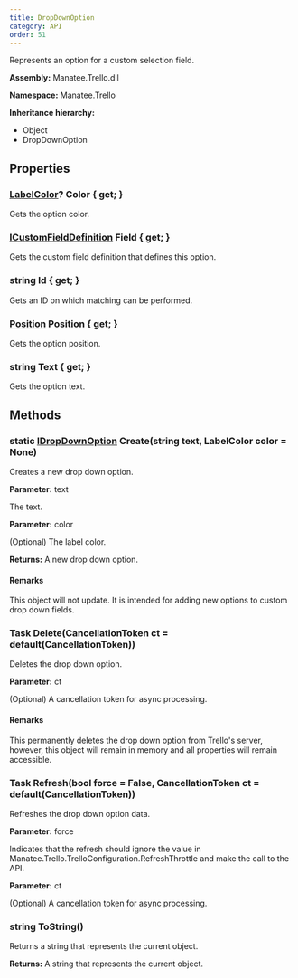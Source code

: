 ```yaml
---
title: DropDownOption
category: API
order: 51
---
```


Represents an option for a custom selection field.

**Assembly:** Manatee.Trello.dll

**Namespace:** Manatee.Trello

**Inheritance hierarchy:**

- Object
- DropDownOption

## Properties

### [LabelColor](../LabelColor#labelcolor)? Color { get; }

Gets the option color.

### [ICustomFieldDefinition](../ICustomFieldDefinition#icustomfielddefinition) Field { get; }

Gets the custom field definition that defines this option.

### string Id { get; }

Gets an ID on which matching can be performed.

### [Position](../Position#position) Position { get; }

Gets the option position.

### string Text { get; }

Gets the option text.

## Methods

### static [IDropDownOption](../IDropDownOption#idropdownoption) Create(string text, LabelColor color = None)

Creates a new drop down option.

**Parameter:** text

The text.

**Parameter:** color

(Optional) The label color.

**Returns:** A new drop down option.

#### Remarks

This object will not update. It is intended for adding new options to custom drop down fields.

### Task Delete(CancellationToken ct = default(CancellationToken))

Deletes the drop down option.

**Parameter:** ct

(Optional) A cancellation token for async processing.

#### Remarks

This permanently deletes the drop down option from Trello&#39;s server, however, this object will remain in memory and all properties will remain accessible.

### Task Refresh(bool force = False, CancellationToken ct = default(CancellationToken))

Refreshes the drop down option data.

**Parameter:** force

Indicates that the refresh should ignore the value in Manatee.Trello.TrelloConfiguration.RefreshThrottle and make the call to the API.

**Parameter:** ct

(Optional) A cancellation token for async processing.

### string ToString()

Returns a string that represents the current object.

**Returns:** A string that represents the current object.

